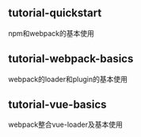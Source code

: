 ## tutorial-quickstart 
npm和webpack的基本使用

## tutorial-webpack-basics
webpack的loader和plugin的基本使用

## tutorial-vue-basics
webpack整合vue-loader及基本使用